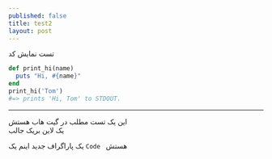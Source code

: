 ```yaml
---
published: false
title: test2
layout: post
---
```

تست نمایش کد

``` ruby
def print_hi(name)
  puts "Hi, #{name}"
end
print_hi('Tom')
#=> prints 'Hi, Tom' to STDOUT.
```
------------

این یک تست مطلب در گیت هاب هستش  
یک لاین بریک جالب


یک پاراگراف جدید اینم یک `Code ` هستش

